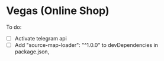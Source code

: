 # Vegas (Online Shop)

To do:
- [ ] Activate telegram api
- [ ] Add "source-map-loader": "^1.0.0" to devDependencies in package.json,
